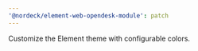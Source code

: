 ```yaml
---
'@nordeck/element-web-opendesk-module': patch
---
```


Customize the Element theme with configurable colors.
